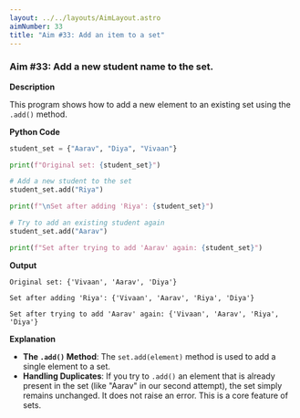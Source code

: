 ```yaml
---
layout: ../../layouts/AimLayout.astro
aimNumber: 33
title: "Aim #33: Add an item to a set"
---
```


### Aim #33: Add a new student name to the set.

**Description**

This program shows how to add a new element to an existing set using the `.add()` method.

**Python Code**

```python
student_set = {"Aarav", "Diya", "Vivaan"}

print(f"Original set: {student_set}")

# Add a new student to the set
student_set.add("Riya")

print(f"\nSet after adding 'Riya': {student_set}")

# Try to add an existing student again
student_set.add("Aarav")

print(f"Set after trying to add 'Aarav' again: {student_set}")
```

**Output**

```text
Original set: {'Vivaan', 'Aarav', 'Diya'}

Set after adding 'Riya': {'Vivaan', 'Aarav', 'Riya', 'Diya'}

Set after trying to add 'Aarav' again: {'Vivaan', 'Aarav', 'Riya', 'Diya'}
```

**Explanation**

- **The `.add()` Method**: The `set.add(element)` method is used to add a single element to a set.
- **Handling Duplicates**: If you try to `.add()` an element that is already present in the set (like "Aarav" in our second attempt), the set simply remains unchanged. It does not raise an error. This is a core feature of sets.
